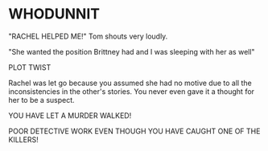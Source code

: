 # WHODUNNIT

"RACHEL HELPED ME!" Tom shouts very loudly.

"She wanted the position Brittney had and I was sleeping with her as well" 

PLOT TWIST

Rachel  was let go because you assumed she had no motive due to all the inconsistencies in the other's stories. You never even gave it a thought for her to be a suspect.

YOU HAVE LET A MURDER WALKED! 

POOR DETECTIVE WORK EVEN THOUGH YOU HAVE CAUGHT ONE OF THE KILLERS! 